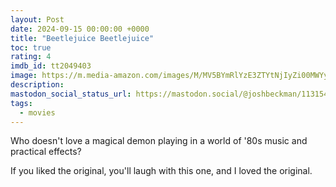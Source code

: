```yaml
---
layout: Post
date: 2024-09-15 00:00:00 +0000
title: "Beetlejuice Beetlejuice"
toc: true
rating: 4
imdb_id: tt2049403
image: https://m.media-amazon.com/images/M/MV5BYmRlYzE3ZTYtNjIyZi00MWYyLWEzZDItOWI5NzM1Yjc0NmI5XkEyXkFqcGc@._V1_SX300.jpg
description: 
mastodon_social_status_url: https://mastodon.social/@joshbeckman/113154153883539346
tags: 
  - movies
---
```




Who doesn't love a magical demon playing in a world of '80s music and practical effects?

If you liked the original, you'll laugh with this one, and I loved the original.
